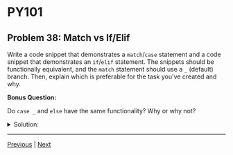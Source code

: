 # PY101
## Problem 38: Match vs If/Elif

Write a code snippet that demonstrates a `match`/`case` statement and a code snippet that demonstrates an `if`/`elif` statement. The snippets should be functionally equivalent, and the `match` statement should use a `_` (default) branch. Then, explain which is preferable for the task you've created and why.

**Bonus Question:**

Do `case _` and `else` have the same functionality? Why or why not?

<details>
<summary>Solution:</summary>

```python
def handle_fruit(fruit):
    match fruit:
        case "apple":
            print("This is an apple")
        case "banana":
            print("This is a banana")
        case _:
            print("Unknown fruit")

# Example Usage
handle_fruit("apple")  # Output: This is an apple
handle_fruit("banana") # Output: This is a banana
handle_fruit("cherry") # Output: Unknown fruit
```

```python
def handle_fruit(fruit):
    if fruit == "apple":
        print("This is an apple")
    elif fruit == "banana":
        print("This is a banana")
    else:
        print("Unknown fruit")

# Example Usage
handle_fruit("apple")  # Output: This is an apple
handle_fruit("banana") # Output: This is a banana
handle_fruit("cherry") # Output: Unknown fruit
```

**Bonus Answer:**

In our case, `else` and `case _` have the same functionality. A `match` statement is preferable here because we're repeating the same comparison over and over in our `if/elif` statement. In reality, `match` statements can do a lot more than this.

</details>

---

[Previous](37.md) | [Next](39.md)

